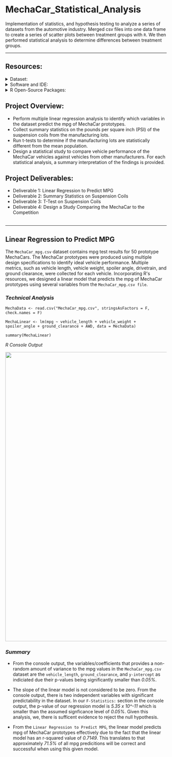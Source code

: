 # MechaCar_Statistical_Analysis
Implementation of statistics, and hypothesis testing to analyze a series of datasets from the automotive industry.  Merged csv files into one data frame to create a series of scatter plots between treatment groups with `R`. We then performed statistical analysis to determine differences between treatment groups.

<table><tr>

---

## Resources:

<details>
<summary>Dataset:</summary>

  - `MechaCar_mpg.csv`
  - `Suspension_Coil.csv`
</details>

<details>
<summary>Software and IDE:</summary>

  - `R`
  - `RStudio`
</details>

<details>
<summary>R Open-Source Packages:</summary>

  - `tidyverse`
  - `ggplot2`

</details>

## Project Overview:
- Perform multiple linear regression analysis to identify which variables in the dataset predict the mpg of MechaCar prototypes.
- Collect summary statistics on the pounds per square inch (PSI) of the suspension coils from the manufacturing lots. 
- Run t-tests to determine if the manufacturing lots are statistically different from the mean population. 
- Design a statistical study to compare vehicle performance of the MechaCar vehicles against vehicles from other manufacturers. For each statistical analysis, a summary interpretation of the findings is provided.

## Project Deliverables:
- Deliverable 1: Linear Regression to Predict MPG
- Deliverable 2: Summary Statistics on Suspension Coils
- Deliverable 3: T-Test on Suspension Coils
- Deliverable 4: Design a Study Comparing the MechaCar to the Competition

<table><tr>

---

## Linear Regression to Predict MPG
The `MechaCar_mpg.csv` dataset contains mpg test results for 50 prototype MechaCars. The MechaCar prototypes were produced using multiple design specifications to identify ideal vehicle performance. Multiple metrics, such as vehicle length, vehicle weight, spoiler angle, drivetrain, and ground clearance, were collected for each vehicle. Incorporating R's resources, we designed a linear model that predicts the mpg of MechaCar prototypes using several variables from the `MechaCar_mpg.csv file`.

### _Technical Analysis_
```
MechaData <- read.csv("MechaCar_mpg.csv", stringsAsFactors = F, check.names = F)

MechaLinear <- lm(mpg ~ vehicle_length + vehicle_weight + spoiler_angle + ground_clearance + AWD, data = MechaData)

summary(MechaLinear)
```
_R Console Output_

<p align="center">
<img width="900" src="https://user-images.githubusercontent.com/107281474/192966573-c8f30c36-c5d6-4bf3-aa7d-388af1bf5547.png">
</p>
  
### _Summary_
- From the console output, the variables/coefficients that provides a non-random amount of variance to the mpg values in the `MechaCar_mpg.csv` dataset  are the `vehicle_length`, `ground_clearance`, and `y-intercept` as indiciated due their p-values being significantly smaller than _0.05%_.
  
- The slope of the linear model is not considered to be zero. From the console output, there is two independent variables with significant predictability in the dataset. In our `F-Statistics:` section in the console output, the p-value of our regression model is _5.35 x 10^-11_ which is smaller than the assumed signficance level of _0.05%_. Given this analysis, we, there is sufficent evidence to reject the null hypothesis.  
  
- From the `Linear Regression to Predict MPG`, the linear model predicts mpg of MechaCar prototypes effectively due to the fact that the linear model has an r-squared value of _0.7149_. This translates to that approximately _71.5%_ of all mpg predicitions will be correct and successful when using this given model. 
  
  
  
  
  
  


